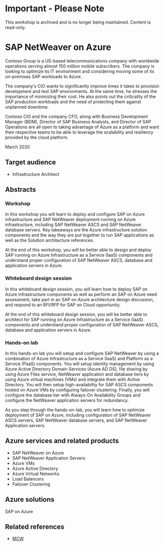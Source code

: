 # Important - Please Note
This workshop is archived and is no longer being maintained. Content is read-only.

# SAP NetWeaver on Azure

Contoso Group is a US-based telecommunications company with worldwide operations serving almost 150 million mobile subscribers. The company is looking to optimize its IT environment and considering moving some of its on-premises SAP workloads to Azure.

The company's CIO wants to significantly improve times it takes to provision development and test SAP environments. At the same time, he stresses the importance of minimizing their cost. He also points out the criticality of the SAP production workloads and the need of protecting them against unplanned downtime.

Contoso CIO and the company CFO, along with Business Development Manager (BDM), Director of SAP Business Analysts, and Director of SAP Operations are all open to taking advantage of Azure as a platform and want their respective teams to be able to leverage the scalability and resiliency provided by the cloud platform.

March 2020

## Target audience
- Infrastructure Architect

## Abstracts

### Workshop

In this workshop you will learn to deploy and configure SAP on Azure infrastructure and SAP NetWeaver deployment running on Azure infrastructure, including SAP NetWeaver ASCS and SAP NetWeaver database servers. Key takeaways are the Azure infrastructure solution components and the way they are put together to run SAP applications as well as the Solution architecture references.

At the end of this workshop, you will be better able to design and deploy SAP running on Azure Infrastructure as a Service (IaaS) components and understand proper configuration of SAP NetWeaver ASCS, database and application servers in Azure.

### Whiteboard design session 

In this whiteboard design session, you will learn how to deploy SAP on Azure infrastructure components as well as perform an SAP on Azure need assessment, take part in an SAP on Azure architecture design discussion, and respond to an RFI/RFP for SAP on Cloud opportunity.

At the end of this whiteboard design session, you will be better able to architect for SAP running on Azure Infrastructure as a Service (IaaS) components and understand proper configuration of SAP NetWeaver ASCS, database and application servers in Azure.

### Hands-on lab 

In this hands-on lab you will setup and configure SAP NetWeaver by using a combination of Azure Infrastructure as a Service (IaaS) and Platform as a Service (PaaS) components. You will setup identity management by using Azure Active Directory Domain Services (Azure AD DS), file sharing by using Azure Files service, NetWeaver application and database tiers by using Azure virtual machines (VMs) and integrate them with Active Directory. You will then setup high-availability for SAP ASCS components hosted on Azure VMs by configuring failover clustering. Finally, you will configure the database tier with Always-On Availability Groups and configure the NetWeaver application servers for redundancy.

As you step through the hands-on-lab, you will learn how to optimize deployment of SAP on Azure, including configuration of SAP NetWeaver ASCS servers, SAP NetWeaver database servers, and SAP NetWeaver Application servers.

## Azure services and related products
- SAP NetWeaver on Azure
- SAP NetWeaver Application Servers
- Azure VMs
- Azure Active Directory
- Azure Virtual Networks
- Load Balancers
- Failover Clustering

## Azure solutions
SAP on Azure

## Related references
- [MCW](https://microsoftcloudworkshop.com)

